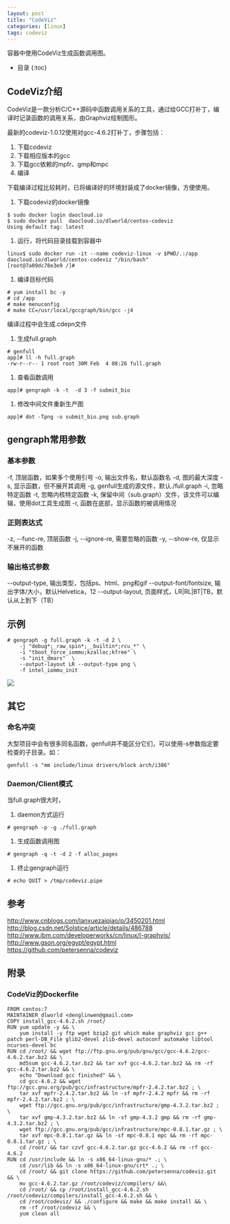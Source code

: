 ```yaml
---
layout: post
title: "CodeViz" 
categories: [linux]
tags: codeviz
---
```


容器中使用CodeViz生成函数调用图。

<!--break-->


* 目录
{:toc}





## CodeViz介绍

CodeViz是一款分析C/C++源码中函数调用关系的工具，通过给GCC打补丁，编译时记录函数的调用关系，由Graphviz绘制图形。

最新的codeviz-1.0.12使用对gcc-4.6.2打补丁，步骤包括：
1. 下载codeviz
1. 下载相应版本的gcc
1. 下载gcc依赖的mpfr、gmp和mpc
1. 编译

下载编译过程比较耗时，已将编译好的环境封装成了docker镜像，方便使用。


1. 下载codeviz的docker镜像
```
$ sudo docker login daocloud.io
$ sudo docker pull  daocloud.io/dlworld/centos-codeviz
Using default tag: latest
```

1. 运行，将代码目录挂载到容器中
```
linux$ sudo docker run -it --name codeviz-linux -v $PWD/.:/app daocloud.io/dlworld/centos-codeviz "/bin/bash" 
[root@7a09dc78e3e9 /]# 
```

1. 编译目标代码
```
# yum install bc -y
# cd /app
# make menuconfig 
# make CC=/usr/local/gccgraph/bin/gcc -j4
```
编译过程中会生成.cdepn文件

1. 生成full.graph
```
# genfull
app]# ll -h full.graph 
-rw-r--r-- 1 root root 30M Feb  4 08:26 full.graph
```

1. 查看函数调用
```
app]# gengraph -k -t  -d 3 -f submit_bio
```

1. 修改中间文件重新生产图
```
app]# dot -Tpng -o submit_bio.png sub.graph
```

## gengraph常用参数

### 基本参数
-f, 顶层函数，如果多个使用引号
-o, 输出文件名，默认函数名
-d, 图的最大深度
-s, 显示函数，但不展开其调用
-g, genfull生成的源文件，默认./full.graph
-i, 忽略特定函数
-t, 忽略内核特定函数
-k, 保留中间（sub.graph）文件，该文件可以编辑，使用dot工具生成图
-r, 函数在底部，显示函数的被调用情况

### 正则表达式
-z, --func-re, 顶层函数 
-j, --ignore-re, 需要忽略的函数
-y, --show-re, 仅显示不展开的函数

### 输出格式参数
--output-type, 输出类型，包括ps、html、png和gif
--output-font/fontsize, 输出字体/大小，默认Helvetica，12
--output-layout, 页面样式，LR|RL|BT|TB，默认从上到下（TB）


## 示例


```
# gengraph -g full.graph -k -t -d 2 \
    -j "debug*;_raw_spin*;__builtin*;rcu_*" \
    -i "tboot_force_iommu;kzalloc;kfree" \
    -s "init_dmars"  \
    --output-layout LR --output-type png \
    -f intel_iommu_init
```

![](../images/codeviz_example1.png)


## 其它

### 命名冲突

大型项目中会有很多同名函数，genfull并不能区分它们，可以使用-s参数指定要检查的子目录。如：
```
genfull -s "mm include/linux drivers/block arch/i386"
```

### Daemon/Client模式

当full.graph很大时，

1. daemon方式运行
```
# gengraph -p -g ./full.graph
```

1. 生成函数调用图
```
# gengraph -q -t -d 2 -f alloc_pages
```

1. 终止gengraph运行
```
# echo QUIT > /tmp/codeviz.pipe
```


## 参考

http://www.cnblogs.com/lanxuezaipiao/p/3450201.html
http://blog.csdn.net/Solstice/article/details/486788
http://www.ibm.com/developerworks/cn/linux/l-graphvis/
http://www.gson.org/egypt/egypt.html
https://github.com/petersenna/codeviz

## 附录

### CodeViz的Dockerfile

```
FROM centos:7
MAINTAINER dlworld <denglinwen@gmail.com>
COPY install_gcc-4.6.2.sh /root/
RUN yum update -y && \
    yum install -y ftp wget bzip2 git which make graphviz gcc g++ patch perl-DB_File glib2-devel zlib-devel autoconf automake libtool ncurses-devel bc
RUN cd /root/ && wget ftp://ftp.gnu.org/pub/gnu/gcc/gcc-4.6.2/gcc-4.6.2.tar.bz2 && \
    md5sum gcc-4.6.2.tar.bz2 && tar xvf gcc-4.6.2.tar.bz2 && rm -rf gcc-4.6.2.tar.bz2 && \
    echo "Download gcc finished" && \
    cd gcc-4.6.2 && wget ftp://gcc.gnu.org/pub/gcc/infrastructure/mpfr-2.4.2.tar.bz2 ; \ 
    tar xvf mpfr-2.4.2.tar.bz2 && ln -sf mpfr-2.4.2 mpfr && rm -rf mpfr-2.4.2.tar.bz2 ; \ 
    wget ftp://gcc.gnu.org/pub/gcc/infrastructure/gmp-4.3.2.tar.bz2 ; \ 
    tar xvf gmp-4.3.2.tar.bz2 && ln -sf gmp-4.3.2 gmp && rm -rf gmp-4.3.2.tar.bz2 ; \ 
    wget ftp://gcc.gnu.org/pub/gcc/infrastructure/mpc-0.8.1.tar.gz ; \ 
    tar xvf mpc-0.8.1.tar.gz && ln -sf mpc-0.8.1 mpc && rm -rf mpc-0.8.1.tar.gz ; \ 
    cd /root/ && tar czvf gcc-4.6.2.tar.gz gcc-4.6.2 && rm -rf gcc-4.6.2
RUN cd /usr/include && ln -s x86_64-linux-gnu/* .; \
    cd /usr/lib && ln -s x86_64-linux-gnu/crt* .; \
    cd /root/ && git clone https://github.com/petersenna/codeviz.git && \
    mv gcc-4.6.2.tar.gz /root/codeviz/compilers/ &&\ 
    cd /root/ && cp /root/install_gcc-4.6.2.sh /root/codeviz/compilers/install_gcc-4.6.2.sh && \
    cd /root/codeviz/ && ./configure && make && make install && \
    rm -rf /root/codeviz && \
    yum clean all 
```


